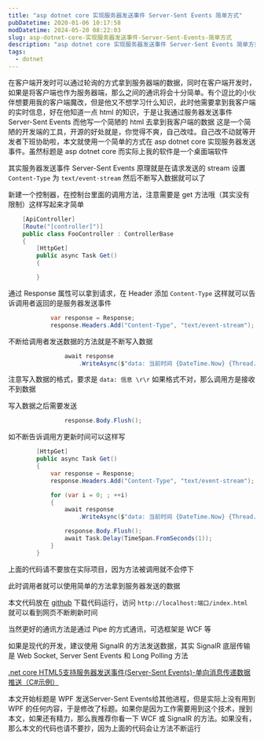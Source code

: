 ```yaml
---
title: "asp dotnet core 实现服务器发送事件 Server-Sent Events 简单方式"
pubDatetime: 2020-01-06 10:17:58
modDatetime: 2024-05-20 08:22:03
slug: asp-dotnet-core-实现服务器发送事件-Server-Sent-Events-简单方式
description: "asp dotnet core 实现服务器发送事件 Server-Sent Events 简单方式"
tags:
  - dotnet
---
```





在客户端开发时可以通过轮询的方式拿到服务器端的数据，同时在客户端开发时，如果是将客户端也作为服务器端，那么之间的通讯将会十分简单。有个逗比的小伙伴想要用我的客户端魔改，但是他又不想学习什么知识，此时他需要拿到我客户端的实时信息，好在他知道一点 html 的知识，于是让我通过服务器发送事件 Server-Sent Events 而他写一个简陋的 html 去拿到我客户端的数据
这是一个简陋的开发端的工具，开源的好处就是，你觉得不爽，自己改哇。自己改不动就等开发者下班协助啦，本文就使用一个简单的方式在 asp dotnet core 实现服务器发送事件。虽然标题是 asp dotnet core 而实际上我的软件是一个桌面端软件

<!--more-->


<!-- CreateTime:2020/1/6 18:17:58 -->

<!-- csdn -->

其实服务器发送事件 Server-Sent Events 原理就是在请求发送的 stream 设置 `Content-Type` 为 `text/event-stream` 然后不断写入数据就可以了

新建一个控制器，在控制台里面的调用方法，注意需要是 get 方法哦（其实没有限制）这样写起来才简单

```csharp
    [ApiController]
    [Route("[controller]")]
    public class FooController : ControllerBase
    {
        [HttpGet]
        public async Task Get()
        {

        }
```

通过 Response 属性可以拿到请求，在 Header 添加 `Content-Type` 这样就可以告诉调用者返回的是服务器发送事件

```csharp
            var response = Response;
            response.Headers.Add("Content-Type", "text/event-stream");
```

不断给调用者发送数据的方法就是不断写入数据

```csharp
                await response
                    .WriteAsync($"data: 当前时间 {DateTime.Now} {Thread.CurrentThread.ManagedThreadId}\r\r");
```

注意写入数据的格式，要求是 `data: 信息 \r\r` 如果格式不对，那么调用方是接收不到数据

写入数据之后需要发送

```csharp
                response.Body.Flush();
```

如不断告诉调用方更新时间可以这样写

```csharp
        [HttpGet]
        public async Task Get()
        {
            var response = Response;
            response.Headers.Add("Content-Type", "text/event-stream");

            for (var i = 0; ; ++i)
            {
                await response
                    .WriteAsync($"data: 当前时间 {DateTime.Now} {Thread.CurrentThread.ManagedThreadId}\r\r");

                response.Body.Flush();
                await Task.Delay(TimeSpan.FromSeconds(1));
            }
        }
```

上面的代码请不要放在实际项目，因为方法被调用就不会停下

此时调用者就可以使用简单的方法拿到服务器发送的数据

本文代码放在 [github](https://github.com/lindexi/lindexi_gd/blob/aa26d45303346118d72ef8560d295cc3f38f9809/LibageadairJayfufearker/) 下载代码运行，访问 `http://localhost:端口/index.html` 就可以看到网页不断刷新时间

当然更好的通讯方法是通过 Pipe 的方式通讯，可选框架是 WCF 等

如果是现代的开发，建议使用 SignalR 的方法发送数据，其实 SignalR 底层传输是 Web Socket, Server Sent Events 和 Long Polling 方法

[.net core HTML5支持服务器发送事件(Server-Sent Events)-单向消息传递数据推送（C#示例）](https://blog.csdn.net/qq_36577699/article/details/82627925)

本文开始标题是 WPF 发送Server-Sent Events给其他进程，但是实际上没有用到 WPF 的任何内容，于是修改了标题。如果你是因为工作需要用到这个技术，搜到本文，如果还有精力，那么我推荐你看一下 WCF 或 SignalR 的方法。如果没有，那么本文的代码也请不要抄，因为上面的代码会让方法不断运行

